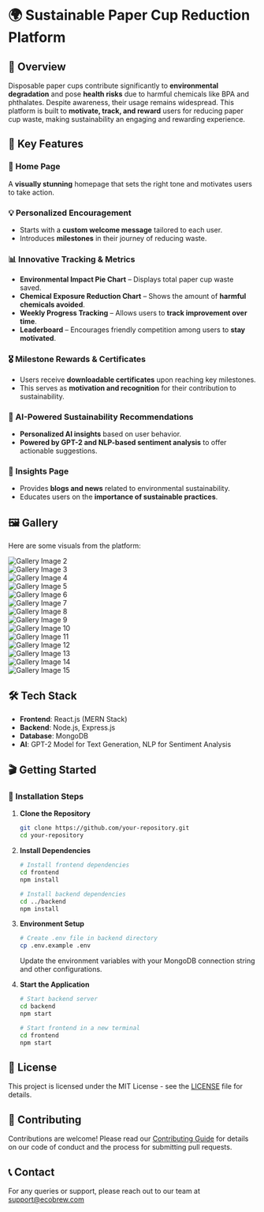 # 🌍 Sustainable Paper Cup Reduction Platform

## 🚀 Overview
Disposable paper cups contribute significantly to **environmental degradation** and pose **health risks** due to harmful chemicals like BPA and phthalates. Despite awareness, their usage remains widespread. This platform is built to **motivate, track, and reward** users for reducing paper cup waste, making sustainability an engaging and rewarding experience.

## 🎯 Key Features

### 🏡 Home Page
A **visually stunning** homepage that sets the right tone and motivates users to take action.

### 💡 Personalized Encouragement
- Starts with a **custom welcome message** tailored to each user.
- Introduces **milestones** in their journey of reducing waste.

### 📊 Innovative Tracking & Metrics
- **Environmental Impact Pie Chart** – Displays total paper cup waste saved.
- **Chemical Exposure Reduction Chart** – Shows the amount of **harmful chemicals avoided**.
- **Weekly Progress Tracking** – Allows users to **track improvement over time**.
- **Leaderboard** – Encourages friendly competition among users to **stay motivated**.

### 🎖️ Milestone Rewards & Certificates
- Users receive **downloadable certificates** upon reaching key milestones.
- This serves as **motivation and recognition** for their contribution to sustainability.

### 🤖 AI-Powered Sustainability Recommendations
- **Personalized AI insights** based on user behavior.
- **Powered by GPT-2 and NLP-based sentiment analysis** to offer actionable suggestions.

### 📰 Insights Page
- Provides **blogs and news** related to environmental sustainability.
- Educates users on the **importance of sustainable practices**.

## 🖼️ Gallery
Here are some visuals from the platform:

![Gallery Image 2](Frontend/src/Assets/Website%20(2).png)  
![Gallery Image 3](Frontend/src/Assets/Website%20(3).png)  
![Gallery Image 4](Frontend/src/Assets/Website%20(4).png)  
![Gallery Image 5](Frontend/src/Assets/Website%20(5).png)  
![Gallery Image 6](Frontend/src/Assets/Website%20(6).png)  
![Gallery Image 7](Frontend/src/Assets/Website%20(7).png)  
![Gallery Image 8](Frontend/src/Assets/Website%20(8).png)  
![Gallery Image 9](Frontend/src/Assets/Website%20(9).png)  
![Gallery Image 10](Frontend/src/Assets/Website%20(10).png)  
![Gallery Image 11](Frontend/src/Assets/Website%20(11).png)  
![Gallery Image 12](Frontend/src/Assets/Website%20(12).png)  
![Gallery Image 13](Frontend/src/Assets/Website%20(13).png)  
![Gallery Image 14](Frontend/src/Assets/Website%20(14).png)  
![Gallery Image 15](Frontend/src/Assets/Website%20(15).png)  

## 🛠️ Tech Stack
- **Frontend**: React.js (MERN Stack)
- **Backend**: Node.js, Express.js
- **Database**: MongoDB
- **AI**: GPT-2 Model for Text Generation, NLP for Sentiment Analysis

## 🎬 Getting Started

### 🔧 Installation Steps
1. **Clone the Repository**
   ```sh
   git clone https://github.com/your-repository.git
   cd your-repository
   ```

2. **Install Dependencies**
   ```sh
   # Install frontend dependencies
   cd frontend
   npm install

   # Install backend dependencies
   cd ../backend
   npm install
   ```

3. **Environment Setup**
   ```sh
   # Create .env file in backend directory
   cp .env.example .env
   ```
   Update the environment variables with your MongoDB connection string and other configurations.

4. **Start the Application**
   ```sh
   # Start backend server
   cd backend
   npm start

   # Start frontend in a new terminal
   cd frontend
   npm start
   ```

## 📝 License
This project is licensed under the MIT License - see the [LICENSE](LICENSE) file for details.

## 👥 Contributing
Contributions are welcome! Please read our [Contributing Guide](CONTRIBUTING.md) for details on our code of conduct and the process for submitting pull requests.

## 📞 Contact
For any queries or support, please reach out to our team at support@ecobrew.com
